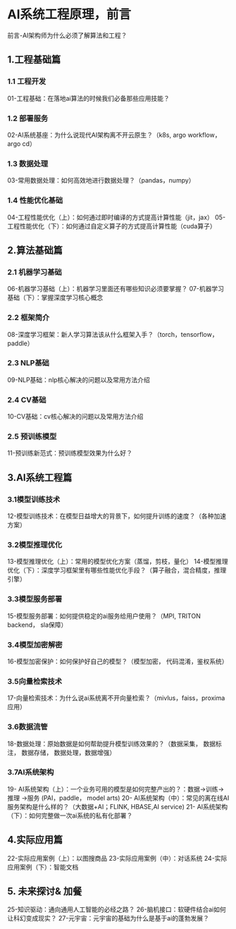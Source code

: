 
# AI系统工程原理，前言

前言-AI架构师为什么必须了解算法和工程？


## 1.工程基础篇
### 1.1 工程开发
01-工程基础：在落地ai算法的时候我们必备那些应用技能？

### 1.2 部署服务
02-AI系统基座：为什么说现代AI架构离不开云原生？（k8s, argo workflow， argo cd）

### 1.3 数据处理
03-常用数据处理：如何高效地进行数据处理？（pandas，numpy）

### 1.4 性能优化基础
04-工程性能优化（上）：如何通过即时编译的方式提高计算性能（jit，jax）
05-工程性能优化（下）：如何通过自定义算子的方式提高计算性能（cuda算子）


## 2.算法基础篇

### 2.1 机器学习基础
06-机器学习基础（上）：机器学习里面还有哪些知识必须要掌握？
07-机器学习基础（下）：掌握深度学习核心概念

### 2.2 框架简介
08-深度学习框架：新人学习算法该从什么框架入手？（torch，tensorflow，paddle）

### 2.3 NLP基础
09-NLP基础：nlp核心解决的问题以及常用方法介绍

### 2.4 CV基础
10-CV基础：cv核心解决的问题以及常用方法介绍

### 2.5 预训练模型
11-预训练新范式：预训练模型效果为什么好？


## 3.AI系统工程篇
### 3.1模型训练技术
12-模型训练技术：在模型日益增大的背景下，如何提升训练的速度？（各种加速方案）

### 3.2模型推理优化
13-模型推理优化（上）：常用的模型优化方案（蒸馏，剪枝，量化）
14-模型推理优化（下）：深度学习框架里有哪些性能优化手段？（算子融合，混合精度，推理引擎）

### 3.3模型服务部署
15-模型服务部署：如何提供稳定的ai服务给用户使用？（MPI, TRITON backend， sla保障）

### 3.4模型加密解密
16-模型加密保护：如何保护好自己的模型？（模型加密， 代码混淆，鉴权系统）

### 3.5向量检索技术
17-向量检索技术：为什么说ai系统离不开向量检索？（mivlus，faiss，proxima应用）
### 3.6数据流管
18-数据处理：原始数据是如何帮助提升模型训练效果的？（数据采集， 数据标注， 数据存储， 数据处理，数据增强）

### 3.7AI系统架构
19- AI系统架构（上）：一个业务可用的模型是如何完整产出的？：数据->训练->推理 ->服务 (PAI，paddle， model arts)
20- AI系统架构（中）：常见的离在线AI服务架构是什么样的？（大数据+AI；FLINK, HBASE,AI service)
21- AI系统架构（下）：如何完整做一次ai系统的私有化部署？

## 4.实际应用篇
22-实际应用案例（上）：以图搜商品
23-实际应用案例（中）：对话系统
24-实际应用案例（下）：智能文档

## 5. 未来探讨& 加餐
25-知识驱动：通向通用人工智能的必经之路？
26-脑机接口：软硬件结合ai如何让科幻变成现实？
27-元宇宙：元宇宙的基础为什么是基于ai的蓬勃发展？

